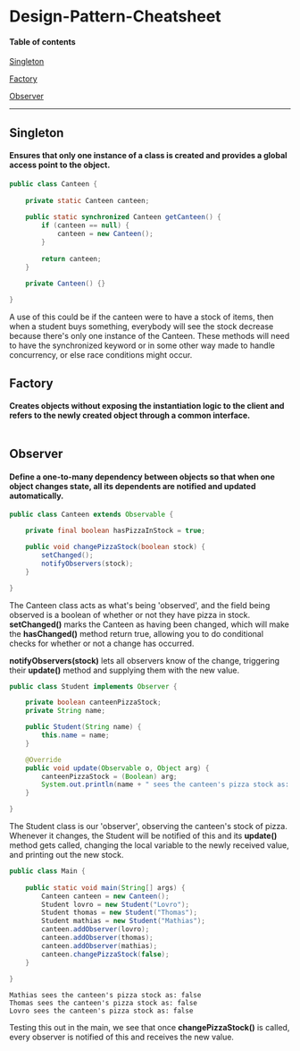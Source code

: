 # Design-Pattern-Cheatsheet

#### Table of contents
[Singleton](#singleton)

[Factory](#factory)

[Observer](#observer)
___
## Singleton
#### Ensures that only one instance of a class is created and provides a global access point to the object.

```java
public class Canteen {
    
    private static Canteen canteen;
    
    public static synchronized Canteen getCanteen() {
        if (canteen == null) {
            canteen = new Canteen();
        }
        
        return canteen;
    }

    private Canteen() {}
    
}
```

A use of this could be if the canteen were to have a stock of items, then when a student buys something, everybody will see the stock decrease because there's only one instance of the Canteen. These methods will need to have the synchronized keyword or in some other way made to handle concurrency, or else race conditions might occur. 

## Factory
#### Creates objects without exposing the instantiation logic to the client and refers to the newly created object through a common interface.

```java

```

## Observer
#### Define a one-to-many dependency between objects so that when one object changes state, all its dependents are notified and updated automatically.

```java
public class Canteen extends Observable {

    private final boolean hasPizzaInStock = true;

    public void changePizzaStock(boolean stock) {
        setChanged();
        notifyObservers(stock);
    }

}
```

The Canteen class acts as what's being 'observed', and the field being observed is a boolean of whether or not they have pizza in stock. **setChanged()** marks the Canteen as having been changed, which will make the **hasChanged()** method return true, allowing you to do conditional checks for whether or not a change has occurred. 

**notifyObservers(stock)** lets all observers know of the change, triggering their **update()** method and supplying them with the new value.

```java
public class Student implements Observer {

    private boolean canteenPizzaStock;
    private String name;

    public Student(String name) {
        this.name = name;
    }

    @Override
    public void update(Observable o, Object arg) {
        canteenPizzaStock = (Boolean) arg;
        System.out.println(name + " sees the canteen's pizza stock as: " + canteenPizzaStock);
    }

}
```

The Student class is our 'observer', observing the canteen's stock of pizza. Whenever it changes, the Student will be notified of this and its **update()** method gets called, changing the local variable to the newly received value, and printing out the new stock. 

```java
public class Main {
    
    public static void main(String[] args) {
        Canteen canteen = new Canteen();
        Student lovro = new Student("Lovro");
        Student thomas = new Student("Thomas");
        Student mathias = new Student("Mathias");
        canteen.addObserver(lovro);
        canteen.addObserver(thomas);
        canteen.addObserver(mathias);
        canteen.changePizzaStock(false);
    }
    
}
```
```
Mathias sees the canteen's pizza stock as: false
Thomas sees the canteen's pizza stock as: false
Lovro sees the canteen's pizza stock as: false
```

Testing this out in the main, we see that once **changePizzaStock()** is called, every observer is notified of this and receives the new value.
